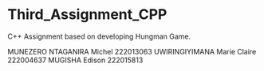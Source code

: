 # Third_Assignment_CPP
C++ Assignment based on developing Hungman Game.

MUNEZERO NTAGANIRA Michel     222013063
UWIRINGIYIMANA Marie Claire   222004637
MUGISHA Edison                222015813
